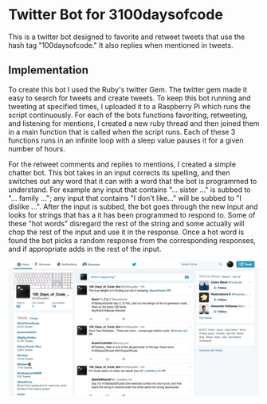 # Twitter Bot for 3100daysofcode

This is a twitter bot designed to favorite and retweet tweets that use the hash tag "100daysofcode." It also replies when mentioned in tweets.

## Implementation
To create this bot I used the Ruby's twitter Gem.  The twitter gem made it easy to search for tweets and create tweets.  To keep this bot running and tweeting at specified times, I uploaded it to a Raspberry Pi which runs the script continuously.  For each of the bots functions favoriting, retweeting, and listening for mentions, I created a new ruby thread and then joined them in a main function that is called when the script runs.  Each of these 3 functions runs in an infinite loop with a sleep value pauses it for a given number of hours.

For the retweet comments and replies to mentions, I created a simple chatter bot.  This bot takes in an input corrects its spelling, and then switches out any word that it can with a word that the bot is programmed to understand.  For example any input that contains "... sister ..." is subbed to "... family ..."; any input that contains "I don't like..." will be subbed to "I dislike ...".  After the input is subbed, the bot goes through the new input and looks for strings that has a it has been programmed to respond to.  Some of these "hot words" disregard the rest of the string and some actually will chop the rest of the input and use it in the response.  Once a hot word is found the bot picks a random response from the corresponding responses, and if appropriate adds in the rest of the input.

![image](./pic_one.jpeg)
